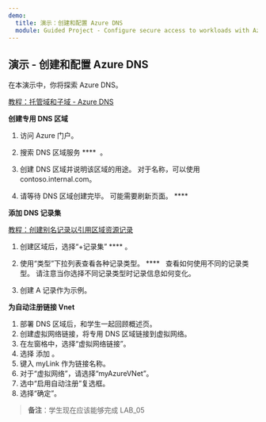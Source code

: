 ```yaml
---
demo:
  title: 演示：创建和配置 Azure DNS
  module: Guided Project - Configure secure access to workloads with Azure virtual networking services
---
```

## 演示 - 创建和配置 Azure DNS

在本演示中，你将探索 Azure DNS。

[教程：托管域和子域 - Azure DNS](https://docs.microsoft.com/azure/dns/dns-delegate-domain-azure-dns)


**创建专用 DNS 区域**

1. 访问 Azure 门户。

1. 搜索 DNS 区域服务 ****  。

1. 创建 DNS 区域并说明该区域的用途。 对于名称，可以使用 contoso.internal.com。

1.  请等待 DNS 区域创建完毕。 可能需要刷新页面。 ****  

**添加 DNS 记录集**


[教程：创建别名记录以引用区域资源记录](https://learn.microsoft.com/azure/dns/tutorial-alias-rr)

1. 创建区域后，选择“+记录集” **** 。

1. 使用“类型”下拉列表查看各种记录类型。 ****   查看如何使用不同的记录类型。 请注意当你选择不同记录类型时记录信息如何变化。

1. 创建 A 记录作为示例。 

**为自动注册链接 Vnet**

1.  部署 DNS 区域后，和学生一起回顾概述页。
1.  创建虚拟网络链接，将专用 DNS 区域链接到虚拟网络。
1.  在左窗格中，选择“虚拟网络链接”。
1.  选择 添加 。
1.  键入 myLink 作为链接名称。
1.  对于“虚拟网络”，请选择“myAzureVNet”。
1.  选中“启用自动注册”复选框。
1.  选择“确定”。

>**备注**：学生现在应该能够完成 LAB_05